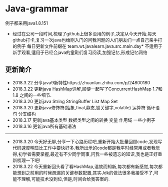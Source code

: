 # Java-grammar
例子都采用java1.8.151
* 经过在公司一段时间,梳理了github上很多没用的例子,决定从今天开始,每天github打卡,复习一次java也给刚入门的问我问题的人们朋友们一点自己亲手打的例子
每日更新文件前缀在 team.wt.javalearn.java.src.main.day* 不适用于新手观看,适用于已经会java的童鞋们复习阅读,加强记忆,形成记忆网络
 ## 更新简介 
* 2018.3.22 分享java9新特性https://zhuanlan.zhihu.com/p/24800180
* 2018.3.22 更新java HashMap详解,顺便一起写了ConcurrentHashMap 1.7和1.8 之间的一些细节.
* 2018.3.20 更新java String StringBuffer List Map Set 
* 2018.3.20 更新java修饰符(抽象,final,静态,锁关键字,volatile) 运算符 循环语句 分支结构 
* 2018.3.17 更新java基本类型 数据类型之间的转换 变量 作用域 一些小例子
* 2018.3.16 更新java所有基础语法
***
* 2018.3.20 今天好无聊,分享一下心路历程吧,重新开始大批量回顾code,发现写代码速度明显比工作中要快好多.我所出示的code都是我平时经常用或者我觉得,初学者需要掌握,最近有不少同学同事,问我一些被遗忘的知识,我也是正好重新梳理一下吧!
* 2018.3.22 今天重新回头看了看HashMap,温故而知新,每次都有新感觉,每次都能想到之前用的时候疏漏的关键参数配置,其实Jdk的做法很多我接受不了,可能不理解,可能技术没到位,但是,时间会给我答案的.

